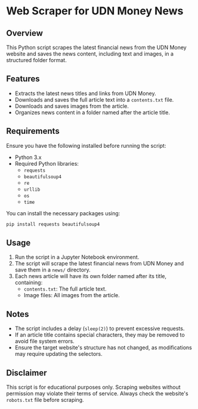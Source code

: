 # Web Scraper for UDN Money News

## Overview
This Python script scrapes the latest financial news from the UDN Money website and saves the news content, including text and images, in a structured folder format.

## Features
- Extracts the latest news titles and links from UDN Money.
- Downloads and saves the full article text into a `contents.txt` file.
- Downloads and saves images from the article.
- Organizes news content in a folder named after the article title.

## Requirements
Ensure you have the following installed before running the script:

- Python 3.x
- Required Python libraries:
  - `requests`
  - `beautifulsoup4`
  - `re`
  - `urllib`
  - `os`
  - `time`

You can install the necessary packages using:
```bash
pip install requests beautifulsoup4
```

## Usage
1. Run the script in a Jupyter Notebook environment.
2. The script will scrape the latest financial news from UDN Money and save them in a `news/` directory.
3. Each news article will have its own folder named after its title, containing:
   - `contents.txt`: The full article text.
   - Image files: All images from the article.

## Notes
- The script includes a delay (`sleep(2)`) to prevent excessive requests.
- If an article title contains special characters, they may be removed to avoid file system errors.
- Ensure the target website's structure has not changed, as modifications may require updating the selectors.

## Disclaimer
This script is for educational purposes only. Scraping websites without permission may violate their terms of service. Always check the website's `robots.txt` file before scraping.

